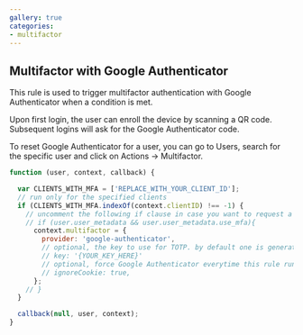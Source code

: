 ```yaml
---
gallery: true
categories:
- multifactor
---
```


## Multifactor with Google Authenticator

This rule is used to trigger multifactor authentication with Google Authenticator when a condition is met.

Upon first login, the user can enroll the device by scanning a QR code. Subsequent logins will ask for the Google Authenticator code.

To reset Google Authenticator for a user, you can go to Users, search for the specific user and click on Actions -> Multifactor.

```js
function (user, context, callback) {

  var CLIENTS_WITH_MFA = ['REPLACE_WITH_YOUR_CLIENT_ID'];
  // run only for the specified clients
  if (CLIENTS_WITH_MFA.indexOf(context.clientID) !== -1) {
    // uncomment the following if clause in case you want to request a second factor only from user's that have user_metadata.use_mfa === true
    // if (user.user_metadata && user.user_metadata.use_mfa){
      context.multifactor = {
        provider: 'google-authenticator',
        // optional, the key to use for TOTP. by default one is generated for you
        // key: '{YOUR_KEY_HERE}'
        // optional, force Google Authenticator everytime this rule runs. Defaults to false. if accepted by users the cookie lasts for 30 days (this cannot be changed)
        // ignoreCookie: true,
      };
    // }
  }

  callback(null, user, context);
}
```
